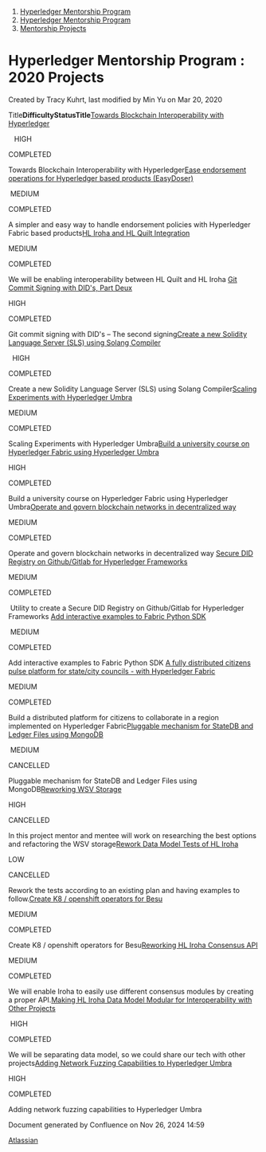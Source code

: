 1. [Hyperledger Mentorship Program](index.html)
2. [Hyperledger Mentorship Program](Hyperledger-Mentorship-Program_21954571.html)
3. [Mentorship Projects](Mentorship-Projects_21954604.html)

# Hyperledger Mentorship Program : 2020 Projects

Created by Tracy Kuhrt, last modified by Min Yu on Mar 20, 2020

Title**Difficulty****Status****Title**[Towards Blockchain Interoperability with Hyperledger](/wiki/spaces/INTERN/pages/21954710/Towards+Blockchain+Interoperability+with+Hyperledger)

   HIGH

COMPLETED

Towards Blockchain Interoperability with Hyperledger[Ease endorsement operations for Hyperledger based products (EasyDoser)](/wiki/spaces/INTERN/pages/21954688/Ease+endorsement+operations+for+Hyperledger+based+products+EasyDoser)

 MEDIUM   

COMPLETED

A simpler and easy way to handle endorsement policies with Hyperledger Fabric based products[HL Iroha and HL Quilt Integration](/wiki/spaces/INTERN/pages/21954679/HL+Iroha+and+HL+Quilt+Integration)

MEDIUM  

COMPLETED

We will be enabling interoperability between HL Quilt and HL Iroha [Git Commit Signing with DID's, Part Deux](/wiki/spaces/INTERN/pages/21956037/Git+Commit+Signing+with+DID+s+Part+Deux)

HIGH

COMPLETED

Git commit signing with DID's – The second signing[Create a new Solidity Language Server (SLS) using Solang Compiler](/wiki/spaces/INTERN/pages/21954700/Create+a+new+Solidity+Language+Server+SLS+using+Solang+Compiler)

  HIGH

COMPLETED

Create a new Solidity Language Server (SLS) using Solang Compiler[Scaling Experiments with Hyperledger Umbra](/wiki/spaces/INTERN/pages/21956031/Scaling+Experiments+with+Hyperledger+Umbra)

MEDIUM

COMPLETED

Scaling Experiments with Hyperledger Umbra[Build a university course on Hyperledger Fabric using Hyperledger Umbra](/wiki/spaces/INTERN/pages/21954690/Build+a+university+course+on+Hyperledger+Fabric+using+Hyperledger+Umbra)

HIGH

COMPLETED

Build a university course on Hyperledger Fabric using Hyperledger Umbra[Operate and govern blockchain networks in decentralized way](/wiki/spaces/INTERN/pages/21956120/Operate+and+govern+blockchain+networks+in+decentralized+way) 

MEDIUM  

COMPLETED

Operate and govern blockchain networks in decentralized way [Secure DID Registry on Github/Gitlab for Hyperledger Frameworks](/wiki/spaces/INTERN/pages/21954677/Secure+DID+Registry+on+Github+Gitlab+for+Hyperledger+Frameworks)

MEDIUM  

COMPLETED

 Utility to create a Secure DID Registry on Github/Gitlab for Hyperledger Frameworks [Add interactive examples to Fabric Python SDK](/wiki/spaces/INTERN/pages/21956136/Add+interactive+examples+to+Fabric+Python+SDK) 

 MEDIUM   

COMPLETED

Add interactive examples to Fabric Python SDK [A fully distributed citizens pulse platform for state/city councils - with Hyperledger Fabric](/wiki/spaces/INTERN/pages/21954697/A+fully+distributed+citizens+pulse+platform+for+state+city+councils+-+with+Hyperledger+Fabric)

MEDIUM  

COMPLETED

Build a distributed platform for citizens to collaborate in a region implemented on Hyperledger Fabric[Pluggable mechanism for StateDB and Ledger Files using MongoDB](/wiki/spaces/INTERN/pages/21954681/Pluggable+mechanism+for+StateDB+and+Ledger+Files+using+MongoDB)

 MEDIUM  

CANCELLED

Pluggable mechanism for StateDB and Ledger Files using MongoDB[Reworking WSV Storage](/wiki/spaces/INTERN/pages/21956099/Reworking+WSV+Storage)

HIGH  

CANCELLED

In this project mentor and mentee will work on researching the best options and refactoring the WSV storage[Rework Data Model Tests of HL Iroha](/wiki/spaces/INTERN/pages/21956266/Rework+Data+Model+Tests+of+HL+Iroha)

LOW

CANCELLED

Rework the tests according to an existing plan and having examples to follow.[Create K8 / openshift operators for Besu](/wiki/spaces/INTERN/pages/21956323/Create+K8+openshift+operators+for+Besu)

MEDIUM  

COMPLETED

Create K8 / openshift operators for Besu[Reworking HL Iroha Consensus API](/wiki/spaces/INTERN/pages/21956241/Reworking+HL+Iroha+Consensus+API)

MEDIUM

COMPLETED

We will enable Iroha to easily use different consensus modules by creating a proper API.[Making HL Iroha Data Model Modular for Interoperability with Other Projects](/wiki/spaces/INTERN/pages/21956175/Making+HL+Iroha+Data+Model+Modular+for+Interoperability+with+Other+Projects)

 HIGH

COMPLETED

We will be separating data model, so we could share our tech with other projects[Adding Network Fuzzing Capabilities to Hyperledger Umbra](/wiki/spaces/INTERN/pages/21963385/Adding+Network+Fuzzing+Capabilities+to+Hyperledger+Umbra)

HIGH

COMPLETED

Adding network fuzzing capabilities to Hyperledger Umbra

Document generated by Confluence on Nov 26, 2024 14:59

[Atlassian](http://www.atlassian.com/)
